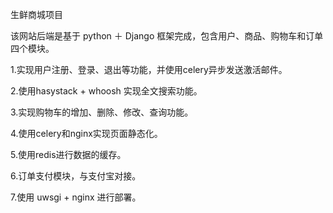 生鲜商城项目

该网站后端是基于 python ＋ Django 框架完成，包含用户、商品、购物车和订单四个模块。

1.实现用户注册、登录、退出等功能，并使用celery异步发送激活邮件。

2.使用hasystack + whoosh 实现全文搜索功能。

3.实现购物车的增加、删除、修改、查询功能。

4.使用celery和nginx实现页面静态化。

5.使用redis进行数据的缓存。

6.订单支付模块，与支付宝对接。

7.使用 uwsgi + nginx 进行部署。

